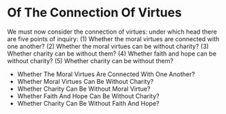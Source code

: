 # Of The Connection Of Virtues

We must now consider the connection of virtues: under which head there are five points of inquiry:
(1) Whether the moral virtues are connected with one another?
(2) Whether the moral virtues can be without charity?
(3) Whether charity can be without them?
(4) Whether faith and hope can be without charity?
(5) Whether charity can be without them?

* Whether The Moral Virtues Are Connected With One Another?
* Whether Moral Virtues Can Be Without Charity?
* Whether Charity Can Be Without Moral Virtue?
* Whether Faith And Hope Can Be Without Charity?
* Whether Charity Can Be Without Faith And Hope?